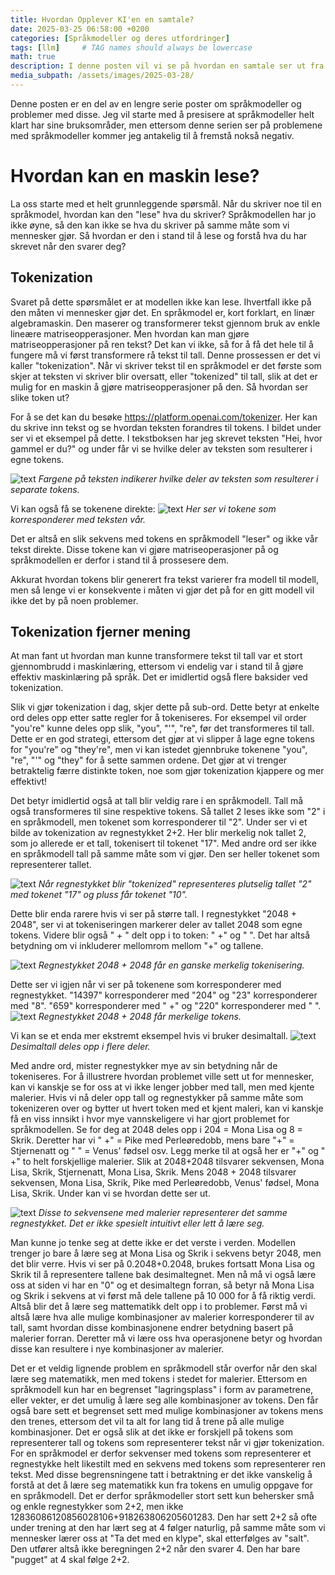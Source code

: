 ```yaml
---
title: Hvordan Opplever KI'en en samtale?
date: 2025-03-25 06:58:00 +0200
categories: [Språkmodeller og deres utfordringer]
tags: [llm]     # TAG names should always be lowercase
math: true
description: I denne posten vil vi se på hvordan en samtale ser ut fra en språkmodel's perspektiv.
media_subpath: /assets/images/2025-03-28/
---
```


Denne posten er en del av en lengre serie poster om språkmodeller og problemer med disse. Jeg vil starte med å presisere at språkmodeller helt klart har sine bruksområder, men ettersom denne serien ser på problemene med språkmodeller kommer jeg antakelig til å fremstå nokså negativ.


# Hvordan kan en maskin lese?
La oss starte med et helt grunnleggende spørsmål. Når du skriver noe til en språkmodel, hvordan kan den "lese" hva du skriver? Språkmodellen har jo ikke øyne, så den kan ikke se hva du skriver på samme måte som vi mennesker gjør. Så hvordan er den i stand til å lese og forstå hva du har skrevet når den svarer deg?

## Tokenization
Svaret på dette spørsmålet er at modellen ikke kan lese. Ihvertfall ikke på den måten vi mennesker gjør det. En språkmodel er, kort forklart, en linær algebramaskin. Den maserer og transformerer tekst gjennom bruk av enkle lineære matriseopperasjoner. Men hvordan kan man gjøre matriseopperasjoner på ren tekst? Det kan vi ikke, så for å få det hele til å fungere må vi først transformere rå tekst til tall. Denne prossessen er det vi kaller "tokenization". Når vi skriver tekst til en språkmodel er det første som skjer at teksten vi skriver blir oversatt, eller "tokenized" til tall, slik at det er mulig for en maskin å gjøre matriseopperasjoner på den. Så hvordan ser slike token ut?

For å se det kan du besøke https://platform.openai.com/tokenizer. Her kan du skrive inn tekst og se hvordan teksten forandres til tokens. I bildet under ser vi et eksempel på dette. I tekstboksen har jeg skrevet teksten "Hei, hvor gammel er du?" og under får vi se hvilke deler av teksten som resulterer i egne tokens.

![text](OpenAI_Tokenizer_marked_tokens.png)
_Fargene på teksten indikerer hvilke deler av teksten som resulterer i separate tokens._

Vi kan også få se tokenene direkte:
![text](OpenAI_Tokenizer_text_to_vec.png)
_Her ser vi tokene som korresponderer med teksten vår._

Det er altså en slik sekvens med tokens en språkmodell "leser" og ikke vår tekst direkte. Disse tokene kan vi gjøre matriseoperasjoner på og språkmodellen er derfor i stand til å prossesere dem.

Akkurat hvordan tokens blir generert fra tekst varierer fra modell til modell, men så lenge vi er konsekvente i måten vi gjør det på for en gitt modell vil ikke det by på noen problemer.

## Tokenization fjerner mening
At man fant ut hvordan man kunne transformere tekst til tall var et stort gjennombrudd i maskinlæring, ettersom vi endelig var i stand til å gjøre effektiv maskinlæring på språk. Det er imidlertid også flere baksider ved tokenization. 

Slik vi gjør tokenization i dag, skjer dette på sub-ord. Dette betyr at enkelte ord deles opp etter satte regler for å tokeniseres. For eksempel vil order "you're" kunne deles opp slik, "you", "'", "re", før det transformeres til tall. Dette er en god strategi, ettersom det gjør at vi slipper å lage egne tokens for "you're" og "they're", men vi kan istedet gjennbruke tokenene "you", "re", "'" og "they" for å sette sammen ordene. Det gjør at vi trenger betraktelig færre distinkte token, noe som gjør tokenization kjappere og mer effektivt!

Det betyr imidlertid også at tall blir veldig rare i en språkmodell. Tall må også transformeres til sine respektive tokens. Så tallet 2 leses ikke som "2" i en språkmodell, men tokenet som korresponderer til "2". Under ser vi et bilde av tokenization av regnestykket 2+2. Her blir merkelig nok tallet 2, som jo allerede er et tall, tokenisert til tokenet "17". Med andre ord ser ikke en språkmodell tall på samme måte som vi gjør. Den ser heller tokenet som representerer tallet.

![text](OpenAI_Tokenizer_2+2.png)
_Når regnestykket blir "tokenized" representeres plutselig tallet "2" med tokenet "17" og pluss får tokenet "10"._

Dette blir enda rarere hvis vi ser på større tall. I regnestykket "2048 + 2048", ser vi at tokeniseringen markerer deler av tallet 2048 som egne tokens. Videre blir også " + " delt opp i to token: " +" og " ". Det har altså betydning om vi inkluderer mellomrom mellom "+" og tallene.

![text](OpenAI_Tokenizer_2048+2048_marked.png)
_Regnestykket 2048 + 2048 får en ganske merkelig tokenisering._

Dette ser vi igjen når vi ser på tokenene som korresponderer med regnestykket. "14397" korresponderer med "204" og "23" korresponderer med "8". "659" korresponderer med " +" og "220" korresponderer med " ". 
![text](OpenAI_Tokenizer_2048+2048_vectorized.png)
_Regnestykket 2048 + 2048 får merkelige tokens._

Vi kan se et enda mer ekstremt eksempel hvis vi bruker desimaltall.
![text](OpenAI_Tokenizer_decimal.png)
_Desimaltall deles opp i flere deler._

Med andre ord, mister regnestykker mye av sin betydning når de tokeniseres. For å illustrere hvordan problemet ville sett ut for mennesker, kan vi kanskje se for oss at vi ikke lenger jobber med tall, men med kjente malerier. Hvis vi nå deler opp tall og regnestykker på samme måte som tokenizeren over og bytter ut hvert token med et kjent maleri, kan vi kanskje få en viss innsikt i hvor mye vannskeligere vi har gjort problemet for språkmodellen. Se for deg at 2048 deles opp i 204 = Mona Lisa og 8 = Skrik. Deretter har vi " +" = Pike med Perleøredobb, mens bare "+" = Stjernenatt og " " = Venus' fødsel osv. Legg merke til at også her er "+" og " +" to helt forskjellige malerier. Slik at 2048+2048 tilsvarer sekvensen, Mona Lisa, Skrik, Stjernenatt, Mona Lisa, Skrik. Mens 2048 + 2048 tilsvarer sekvensen, Mona Lisa, Skrik, Pike med Perleøredobb, Venus' fødsel, Mona Lisa, Skrik. Under kan vi se hvordan dette ser ut.

![text](math-to-paintings.png)
_Disse to sekvensene med malerier representerer det samme regnestykket. Det er ikke spesielt intuitivt eller lett å lære seg._

Man kunne jo tenke seg at dette ikke er det verste i verden. Modellen trenger jo bare å lære seg at Mona Lisa og Skrik i sekvens betyr 2048, men det blir verre. Hvis vi ser på 0.2048+0.2048, brukes fortsatt Mona Lisa og Skrik til å representere tallene bak desimaltegnet. Men nå må vi også lære oss at siden vi har en "0" og et desimaltegn forran, så betyr nå Mona Lisa og Skrik i sekvens at vi først må dele tallene på 10 000 for å få riktig verdi. Altså blir det å lære seg mattematikk delt opp i to problemer. Først må vi altså lære hva alle mulige kombinasjoner av malerier korresponderer til av tall, samt hvordan disse kombinasjonene endrer betydning basert på malerier forran. Deretter må vi lære oss hva operasjonene betyr og hvordan disse kan resultere i nye kombinasjoner av malerier.

Det er et veldig lignende problem en språkmodell står overfor når den skal lære seg matematikk, men med tokens i stedet for malerier. Ettersom en språkmodell kun har en begrenset "lagringsplass" i form av parametrene, eller vekter, er det umulig å lære seg alle kombinasjoner av tokens. Den får også bare sett et begrenset sett med mulige kombinasjoner av tokens mens den trenes, ettersom det vil ta alt for lang tid å trene på alle mulige kombinasjoner. Det er også slik at det ikke er forskjell på tokens som representerer tall og tokens som representerer tekst når vi gjør tokenization. For en språkmodel er derfor sekvenser med tokens som representerer et regnestykke helt likestilt med en sekvens med tokens som representerer ren tekst. Med disse begrensningene tatt i betraktning er det ikke vanskelig å forstå at det å lære seg matematikk kun fra tokens en umulig oppgave for en språkmodell. Det er derfor språkmodeller stort sett kun behersker små og enkle regnestykker som 2+2, men ikke 12836086120856028106+918263806205601283. Den har sett 2+2 så ofte under trening at den har lært seg at 4 følger naturlig, på samme måte som vi mennesker lærer oss at "Ta det med en klype", skal etterfølges av "salt". Den utfører altså ikke beregningen 2+2 når den svarer 4. Den har bare "pugget" at 4 skal følge 2+2.
